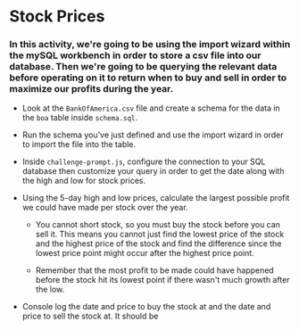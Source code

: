 # Stock Prices

### In this activity, we're going to be using the import wizard within the mySQL workbench in order to store a csv file into our database. Then we're going to be querying the relevant data before operating on it to return when to buy and sell in order to maximize our profits during the year.

* Look at the `BankOfAmerica.csv` file and create a schema for the data in the `boa` table inside `schema.sql`.

* Run the schema you've just defined and use the import wizard in order to import the file into the table.

* Inside `challenge-prompt.js`, configure the connection to your SQL database then customize your query in order to get the date along with the high and low for stock prices.

* Using the 5-day high and low prices, calculate the largest possible profit we could have made per stock over the year.

    * You cannot short stock, so you must buy the stock before you can sell it. This means you cannot just find the lowest price of the stock and the highest price of the stock and find the difference since the lowest price point might occur after the highest price point.

    * Remember that the most profit to be made could have happened before the stock hit its lowest point if there wasn't much growth after the low.

* Console log the date and price to buy the stock at and the date and price to sell the stock at. It should be

```javascript



```